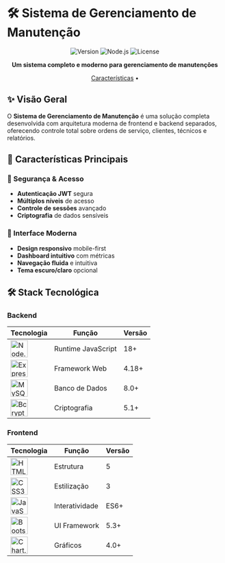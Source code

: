 # 🛠️ Sistema de Gerenciamento de Manutenção

<div align="center">

![Version](https://img.shields.io/badge/version-1.0.0-blue.svg)
![Node.js](https://img.shields.io/badge/Node.js-18%2B-green.svg)
![License](https://img.shields.io/badge/license-MIT-yellow.svg)

**Um sistema completo e moderno para gerenciamento de manutenções**

[Características](#-características-principais) • 


</div>

## ✨ Visão Geral

O **Sistema de Gerenciamento de Manutenção** é uma solução completa desenvolvida com arquitetura moderna de frontend e backend separados, oferecendo controle total sobre ordens de serviço, clientes, técnicos e relatórios.

## 🎯 Características Principais

### 🔐 Segurança & Acesso
- **Autenticação JWT** segura
- **Múltiplos níveis** de acesso
- **Controle de sessões** avançado
- **Criptografia** de dados sensíveis

### 📱 Interface Moderna
- **Design responsivo** mobile-first
- **Dashboard intuitivo** com métricas
- **Navegação fluida** e intuitiva
- **Tema escuro/claro** opcional


## 🛠️ Stack Tecnológica

### Backend
<div align="center">

| Tecnologia | Função | Versão |
|------------|--------|---------|
| <img src="https://skillicons.dev/icons?i=nodejs" width="40" title="Node.js"/> | Runtime JavaScript | 18+ |
| <img src="https://skillicons.dev/icons?i=express" width="40" title="Express.js"/> | Framework Web | 4.18+ |
| <img src="https://skillicons.dev/icons?i=mysql" width="40" title="MySQL"/> | Banco de Dados | 8.0+ |
| <img src="https://skillicons.dev/icons?i=bootstrap" width="40" title="Bcrypt"/> | Criptografia | 5.1+ |

</div>

### Frontend
<div align="center">

| Tecnologia | Função | Versão |
|------------|--------|---------|
| <img src="https://skillicons.dev/icons?i=html" width="40" title="HTML5"/> | Estrutura | 5 |
| <img src="https://skillicons.dev/icons?i=css" width="40" title="CSS3"/> | Estilização | 3 |
| <img src="https://skillicons.dev/icons?i=javascript" width="40" title="JavaScript"/> | Interatividade | ES6+ |
| <img src="https://skillicons.dev/icons?i=bootstrap" width="40" title="Bootstrap"/> | UI Framework | 5.3+ |
| <img src="https://skillicons.dev/icons?i=chartjs" width="40" title="Chart.js"/> | Gráficos | 4.0+ |

</div>






